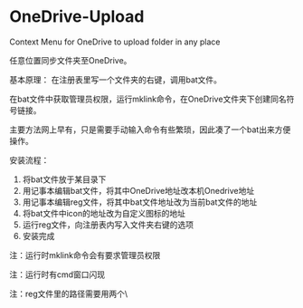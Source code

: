 # OneDrive-Upload
Context Menu for OneDrive to upload  folder in any place 

任意位置同步文件夹至OneDrive。

基本原理：
在注册表里写一个文件夹的右键，调用bat文件。

在bat文件中获取管理员权限，运行mklink命令，在OneDrive文件夹下创建同名符号链接。

主要方法网上早有，只是需要手动输入命令有些繁琐，因此凑了一个bat出来方便操作。

安装流程：
1. 将bat文件放于某目录下
2. 用记事本编辑bat文件，将其中OneDrive地址改本机Onedrive地址
3. 用记事本编辑reg文件，将其中bat文件地址改为当前bat文件的地址
4. 将bat文件中icon的地址改为自定义图标的地址
5. 运行reg文件，向注册表内写入文件夹右键的选项
6. 安装完成

注：运行时mklink命令会有要求管理员权限

注：运行时有cmd窗口闪现

注：reg文件里的路径需要用两个\

